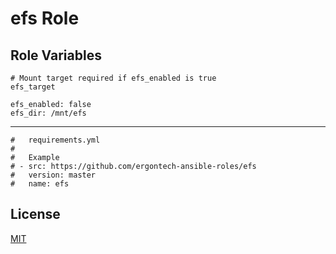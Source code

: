efs Role
=========


Role Variables
--------------

```
# Mount target required if efs_enabled is true
efs_target

efs_enabled: false
efs_dir: /mnt/efs

```

----------------

```
#   requirements.yml
#
#   Example
# - src: https://github.com/ergontech-ansible-roles/efs
#   version: master
#   name: efs
```

License
-------

[MIT](LICENSE)